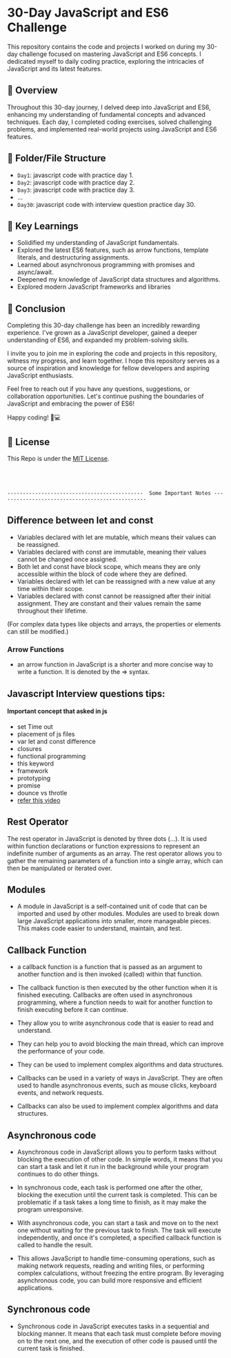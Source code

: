 # 30-Day JavaScript and ES6 Challenge
This repository contains the code and projects I worked on during my 30-day challenge focused on mastering JavaScript and ES6 concepts. I dedicated myself to daily coding practice, exploring the intricacies of JavaScript and its latest features.

## 🌟 Overview
Throughout this 30-day journey, I delved deep into JavaScript and ES6, enhancing my understanding of fundamental concepts and advanced techniques. Each day, I completed coding exercises, solved challenging problems, and implemented real-world projects using JavaScript and ES6 features.

## 🌟 Folder/File Structure
- `Day1`: javascript code with practice day 1.
- `Day2`: javascript code with practice day 2.
- `Day3`: javascript code with practice day 3.
- ...
- `Day30`: javascript code with interview question practice day 30.

## 🌟 Key Learnings
- Solidified my understanding of JavaScript fundamentals.
- Explored the latest ES6 features, such as arrow functions, template literals, and destructuring assignments.
- Learned about asynchronous programming with promises and async/await.
- Deepened my knowledge of JavaScript data structures and algorithms.
- Explored modern JavaScript frameworks and libraries

## 🌟 Conclusion
Completing this 30-day challenge has been an incredibly rewarding experience. I've grown as a JavaScript developer, gained a deeper understanding of ES6, and expanded my problem-solving skills.

I invite you to join me in exploring the code and projects in this repository, witness my progress, and learn together. I hope this repository serves as a source of inspiration and knowledge for fellow developers and aspiring JavaScript enthusiasts.

Feel free to reach out if you have any questions, suggestions, or collaboration opportunities. Let's continue pushing the boundaries of JavaScript and embracing the power of ES6!

Happy coding! 🚀💻

## 🌟 License
This Repo is under the  [MIT License](LICENSE).


<br> <br>
<br>
`--------------------------------------------  Some Important Notes ------------------------------------------------`

## Difference between let and const

- Variables declared with let are mutable, which means their values can be reassigned.
- Variables declared with const are immutable, meaning their values cannot be changed once assigned.
- Both let and const have block scope, which means they are only accessible within the block of code where they are defined.
- Variables declared with let can be reassigned with a new value at any time within their scope.
- Variables declared with const cannot be reassigned after their initial assignment. They are constant and their values remain the same throughout their lifetime.

(For complex data types like objects and arrays, the properties or elements can still be modified.)

### Arrow Functions

- an arrow function in JavaScript is a shorter and more concise way to write a function. It is denoted by the => syntax.

## Javascript Interview questions tips:

#### Important concept that asked in js

- set Time out
- placement of js files
- var let and const difference
- closures
- functional programming
- this keyword
- framework
- prototyping
- promise
- dounce vs throtle
- [refer this video](https://youtu.be/tOo9c6SK_do)

## Rest Operator

The rest operator in JavaScript is denoted by three dots (...). It is used within function declarations or function expressions to represent an indefinite number of arguments as an array. The rest operator allows you to gather the remaining parameters of a function into a single array, which can then be manipulated or iterated over.

## Modules

- A module in JavaScript is a self-contained unit of code that can be imported and used by other modules. Modules are used to break down large JavaScript applications into smaller, more manageable pieces. This makes code easier to understand, maintain, and test.

## Callback Function

- a callback function is a function that is passed as an argument to another function and is then invoked (called) within that function.

- The callback function is then executed by the other function when it is finished executing. Callbacks are often used in asynchronous programming, where a function needs to wait for another function to finish executing before it can continue.

- They allow you to write asynchronous code that is easier to read and understand.

- They can help you to avoid blocking the main thread, which can improve the performance of your code.

- They can be used to implement complex algorithms and data structures.

- Callbacks can be used in a variety of ways in JavaScript. They are often used to handle asynchronous events, such as mouse clicks, keyboard events, and network requests.

- Callbacks can also be used to implement complex algorithms and data structures.

## Asynchronous code

- Asynchronous code in JavaScript allows you to perform tasks without blocking the execution of other code. In simple words, it means that you can start a task and let it run in the background while your program continues to do other things.

- In synchronous code, each task is performed one after the other, blocking the execution until the current task is completed. This can be problematic if a task takes a long time to finish, as it may make the program unresponsive.

- With asynchronous code, you can start a task and move on to the next one without waiting for the previous task to finish. The task will execute independently, and once it's completed, a specified callback function is called to handle the result.

- This allows JavaScript to handle time-consuming operations, such as making network requests, reading and writing files, or performing complex calculations, without freezing the entire program. By leveraging asynchronous code, you can build more responsive and efficient applications.

## Synchronous code
- Synchronous code in JavaScript executes tasks in a sequential and blocking manner. It means that each task must complete before moving on to the next one, and the execution of other code is paused until the current task is finished.
